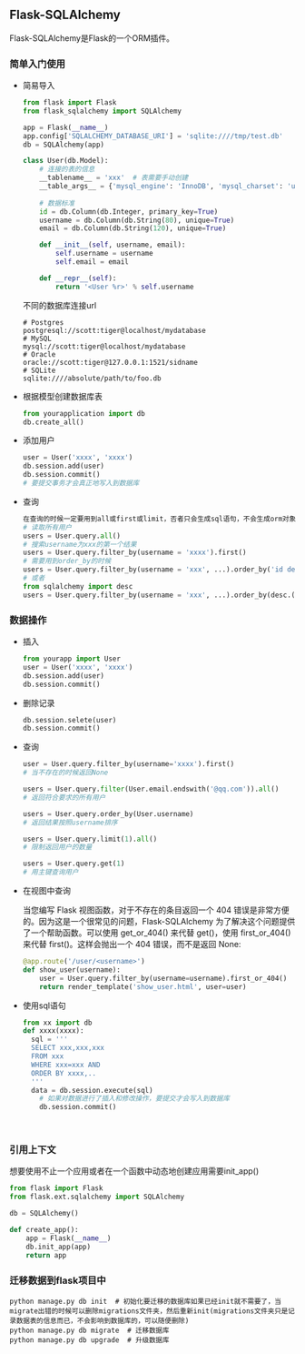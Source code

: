 ## Flask-SQLAlchemy

Flask-SQLAlchemy是Flask的一个ORM插件。

### 简单入门使用

* 简易导入

  ```python
  from flask import Flask
  from flask_sqlalchemy import SQLAlchemy

  app = Flask(__name__)
  app.config['SQLALCHEMY_DATABASE_URI'] = 'sqlite:////tmp/test.db'
  db = SQLAlchemy(app)

  class User(db.Model):
      # 连接的表的信息
      __tablename__ = 'xxx'  # 表需要手动创建
      __table_args__ = {'mysql_engine': 'InnoDB', 'mysql_charset': 'utf8'}
      
      # 数据标准
      id = db.Column(db.Integer, primary_key=True)
      username = db.Column(db.String(80), unique=True)
      email = db.Column(db.String(120), unique=True)

      def __init__(self, username, email):
          self.username = username
          self.email = email

      def __repr__(self):
          return '<User %r>' % self.username
  ```

  不同的数据库连接url

  ```
  # Postgres
  postgresql://scott:tiger@localhost/mydatabase
  # MySQL
  mysql://scott:tiger@localhost/mydatabase
  # Oracle
  oracle://scott:tiger@127.0.0.1:1521/sidname
  # SQLite 
  sqlite:////absolute/path/to/foo.db
  ```


* 根据模型创建数据库表

  ```python
  from yourapplication import db
  db.create_all()
  ```


* 添加用户

  ```python
  user = User('xxxx', 'xxxx')
  db.session.add(user)
  db.session.commit()
  # 要提交事务才会真正地写入到数据库
  ```


* 查询

  ```python
  在查询的时候一定要用到all或first或limit，否者只会生成sql语句，不会生成orm对象
  # 读取所有用户
  users = User.query.all()
  # 搜索username为xxx的第一个结果
  users = User.query.filter_by(username = 'xxxx').first()
  # 需要用到order_by的时候
  users = User.query.filter_by(username = 'xxx', ...).order_by('id desc').all()
  # 或者
  from sqlalchemy import desc
  users = User.query.filter_by(username = 'xxx', ...).order_by(desc.(User.id)).all()

  ```



### 数据操作

* 插入

  ```python
  from yourapp import User
  user = User('xxxx', 'xxxx')
  db.session.add(user)
  db.session.commit()
  ```

* 删除记录

  ```python
  db.session.selete(user)
  db.session.commit()
  ```

* 查询

  ````python
  user = User.query.filter_by(username='xxxx').first()
  # 当不存在的时候返回None

  users = User.query.filter(User.email.endswith('@qq.com')).all()
  # 返回符合要求的所有用户

  users = User.query.order_by(User.username)
  # 返回结果按照username排序

  users = User.query.limit(1).all()
  # 限制返回用户的数量

  users = User.query.get(1)
  # 用主键查询用户
  ````

* 在视图中查询

  当您编写 Flask 视图函数，对于不存在的条目返回一个 404 错误是非常方便的。因为这是一个很常见的问题，Flask-SQLAlchemy 为了解决这个问题提供了一个帮助函数。可以使用 get_or_404() 来代替 get()，使用 first_or_404() 来代替 first()。这样会抛出一个 404 错误，而不是返回 None:

  ```python
  @app.route('/user/<username>')
  def show_user(username):
      user = User.query.filter_by(username=username).first_or_404()
      return render_template('show_user.html', user=user)
  ```

* 使用sql语句

  ```python
  from xx import db
  def xxxx(xxxx):
  	sql = '''
  	SELECT xxx,xxx,xxx
  	FROM xxx
  	WHERE xxx=xxx AND
  	ORDER BY xxxx,..
  	'''
  	data = db.session.execute(sql)
      # 如果对数据进行了插入和修改操作，要提交才会写入到数据库
      db.session.commit()

  ```

  ​

###  引用上下文

想要使用不止一个应用或者在一个函数中动态地创建应用需要init_app()

```python
from flask import Flask
from flask.ext.sqlalchemy import SQLAlchemy

db = SQLAlchemy()

def create_app():
    app = Flask(__name__)
    db.init_app(app)
    return app
```



### 迁移数据到flask项目中

```shell
python manage.py db init  # 初始化要迁移的数据库如果已经init就不需要了，当migrate出错的时候可以删除migrations文件夹，然后重新init(migrations文件夹只是记录数据表的信息而已，不会影响到数据库的，可以随便删除)
python manage.py db migrate  # 迁移数据库
python manage.py db upgrade  # 升级数据库
```


